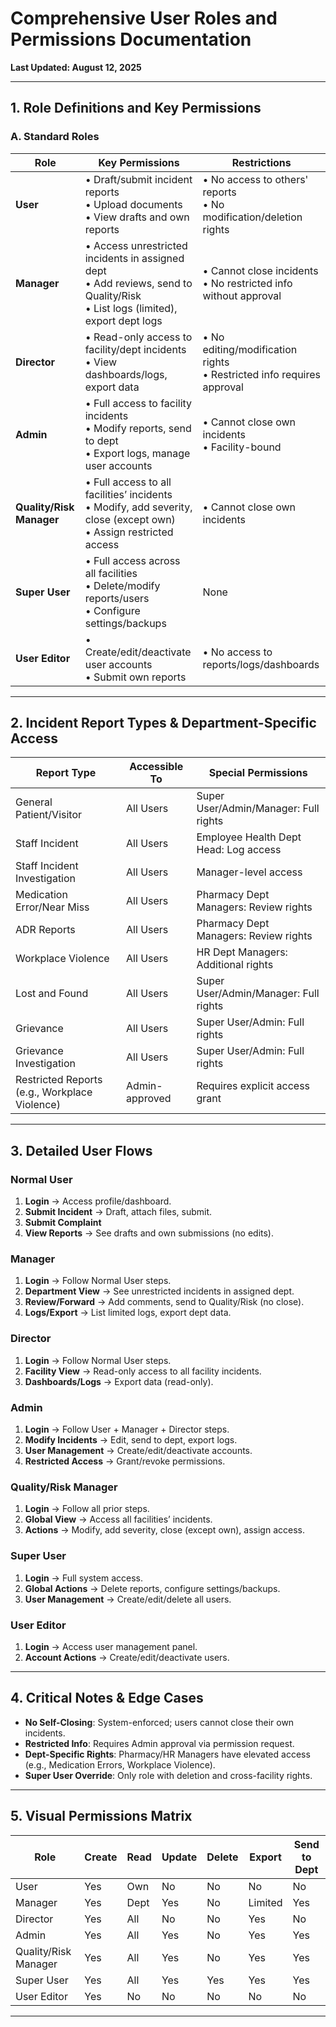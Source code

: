 # Comprehensive User Roles and Permissions Documentation

**Last Updated: August 12, 2025**

---

## **1. Role Definitions and Key Permissions**

### **A. Standard Roles**

| Role                     | Key Permissions                                                                                                                        | Restrictions                                                              |
| ------------------------ | -------------------------------------------------------------------------------------------------------------------------------------- | ------------------------------------------------------------------------- |
| **User**                 | • Draft/submit incident reports <br> • Upload documents <br> • View drafts and own reports                                             | • No access to others' reports <br> • No modification/deletion rights     |
| **Manager**              | • Access unrestricted incidents in assigned dept <br> • Add reviews, send to Quality/Risk <br> • List logs (limited), export dept logs | • Cannot close incidents <br> • No restricted info without approval       |
| **Director**             | • Read-only access to facility/dept incidents <br> • View dashboards/logs, export data                                                 | • No editing/modification rights <br> • Restricted info requires approval |
| **Admin**                | • Full access to facility incidents <br> • Modify reports, send to dept <br> • Export logs, manage user accounts                       | • Cannot close own incidents <br> • Facility-bound                        |
| **Quality/Risk Manager** | • Full access to all facilities’ incidents <br> • Modify, add severity, close (except own) <br> • Assign restricted access             | • Cannot close own incidents                                              |
| **Super User**           | • Full access across all facilities <br> • Delete/modify reports/users <br> • Configure settings/backups                               | None                                                                      |
| **User Editor**          | • Create/edit/deactivate user accounts <br> • Submit own reports                                                                       | • No access to reports/logs/dashboards                                    |

---

## **2. Incident Report Types & Department-Specific Access**

| Report Type                                   | Accessible To  | Special Permissions                   |
| --------------------------------------------- | -------------- | ------------------------------------- |
| General Patient/Visitor                       | All Users      | Super User/Admin/Manager: Full rights |
| Staff Incident                                | All Users      | Employee Health Dept Head: Log access |
| Staff Incident Investigation                  | All Users      | Manager-level access                  |
| Medication Error/Near Miss                    | All Users      | Pharmacy Dept Managers: Review rights |
| ADR Reports                                   | All Users      | Pharmacy Dept Managers: Review rights |
| Workplace Violence                            | All Users      | HR Dept Managers: Additional rights   |
| Lost and Found                                | All Users      | Super User/Admin/Manager: Full rights |
| Grievance                                     | All Users      | Super User/Admin: Full rights         |
| Grievance Investigation                       | All Users      | Super User/Admin: Full rights         |
| Restricted Reports (e.g., Workplace Violence) | Admin-approved | Requires explicit access grant        |

---

## **3. Detailed User Flows**

### **Normal User**

1. **Login** → Access profile/dashboard.
2. **Submit Incident** → Draft, attach files, submit.
3. **Submit Complaint**
4. **View Reports** → See drafts and own submissions (no edits).

### **Manager**

1. **Login** → Follow Normal User steps.
2. **Department View** → See unrestricted incidents in assigned dept.
3. **Review/Forward** → Add comments, send to Quality/Risk (no close).
4. **Logs/Export** → List limited logs, export dept data.

### **Director**

1. **Login** → Follow Normal User steps.
2. **Facility View** → Read-only access to all facility incidents.
3. **Dashboards/Logs** → Export data (read-only).

### **Admin**

1. **Login** → Follow User + Manager + Director steps.
2. **Modify Incidents** → Edit, send to dept, export logs.
3. **User Management** → Create/edit/deactivate accounts.
4. **Restricted Access** → Grant/revoke permissions.

### **Quality/Risk Manager**

1. **Login** → Follow all prior steps.
2. **Global View** → Access all facilities’ incidents.
3. **Actions** → Modify, add severity, close (except own), assign access.

### **Super User**

1. **Login** → Full system access.
2. **Global Actions** → Delete reports, configure settings/backups.
3. **User Management** → Create/edit/delete all users.

### **User Editor**

1. **Login** → Access user management panel.
2. **Account Actions** → Create/edit/deactivate users.

---

## **4. Critical Notes & Edge Cases**

- **No Self-Closing**: System-enforced; users cannot close their own incidents.
- **Restricted Info**: Requires Admin approval via permission request.
- **Dept-Specific Rights**: Pharmacy/HR Managers have elevated access (e.g., Medication Errors, Workplace Violence).
- **Super User Override**: Only role with deletion and cross-facility rights.

---

## **5. Visual Permissions Matrix**

| Role                 | Create | Read | Update | Delete | Export  | Send to Dept |
| -------------------- | ------ | ---- | ------ | ------ | ------- | ------------ |
| User                 | Yes    | Own  | No     | No     | No      | No           |
| Manager              | Yes    | Dept | Yes    | No     | Limited | Yes          |
| Director             | Yes    | All  | No     | No     | Yes     | No           |
| Admin                | Yes    | All  | Yes    | No     | Yes     | Yes          |
| Quality/Risk Manager | Yes    | All  | Yes    | No     | Yes     | Yes          |
| Super User           | Yes    | All  | Yes    | Yes    | Yes     | Yes          |
| User Editor          | Yes    | No   | No     | No     | No      | No           |

---
